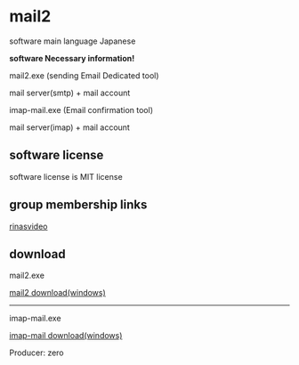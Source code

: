 # mail2 

software main language Japanese 

**software Necessary information!**

mail2.exe (sending Email Dedicated tool)

mail server(smtp) + mail account

imap-mail.exe (Email confirmation tool)

mail server(imap) + mail account

## software license

software license is MIT license

## group membership links
 
[rinasvideo](https://rinasvideo.web.fc2.com/)

## download

mail2.exe

[mail2 download(windows)](./release/mail2.exe)

___

imap-mail.exe

[imap-mail download(windows)](./release/imap-mail.exe)

Producer: zero
